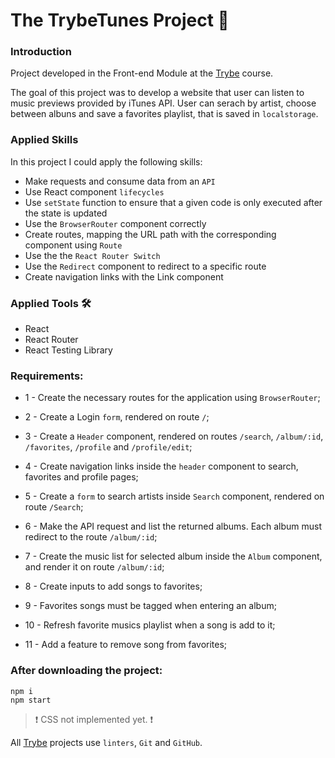 # The TrybeTunes Project :musical_note:


### Introduction

Project developed in the Front-end Module at the [Trybe](https://www.betrybe.com/) course.

The goal of this project was to develop a website that user can listen to music previews provided by iTunes API. User can serach by artist, choose between albuns and save a favorites playlist, that is saved in `localstorage`.

### Applied Skills
In this project I could apply the following skills:<br>
* Make requests and consume data from an `API`
* Use React component `lifecycles`
* Use `setState` function to ensure that a given code is only executed after the state is updated
* Use the `BrowserRouter` component correctly
* Create routes, mapping the URL path with the corresponding component using `Route`
* Use the the `React Router Switch`
* Use the `Redirect` component to redirect to a specific route
* Create navigation links with the Link component

### Applied Tools 🛠️
* React
* React Router
* React Testing Library

### Requirements:

- 1 - Create the necessary routes for the application using `BrowserRouter`;

- 2 - Create a Login `form`, rendered on route `/`;

- 3 - Create a `Header` component, rendered on routes `/search`, `/album/:id`, `/favorites`, `/profile` and `/profile/edit`;

- 4 - Create navigation links inside the `header` component to search, favorites and profile pages;

- 5 - Create a `form` to search artists inside `Search` component, rendered on route `/Search`;

- 6 - Make the API request and list the returned albums. Each album must redirect to the route `/album/:id`;

- 7 - Create the music list for selected album inside the `Album` component, and render it on route `/album/:id`;

- 8 - Create inputs to add songs to favorites;

- 9 - Favorites songs must be tagged when entering an album;

- 10 - Refresh favorite musics playlist when a song is add to it;

- 11 - Add a feature to remove song from favorites;

### After downloading the project:

```
npm i
npm start
```

> :heavy_exclamation_mark: CSS not implemented yet. :heavy_exclamation_mark:

All [Trybe](https://www.betrybe.com/) projects use `linters`, `Git` and `GitHub`.
